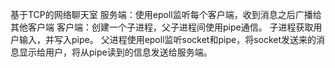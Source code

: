 基于TCP的网络聊天室
服务端：使用epoll监听每个客户端，收到消息之后广播给其他客户端
客户端：创建一个子进程，父子进程间使用pipe通信。
       子进程获取用户输入，并写入pipe。
       父进程使用epoll监听socket和pipe，将socket发送来的消息显示给用户，将从pipe读到的信息发送给服务端。

